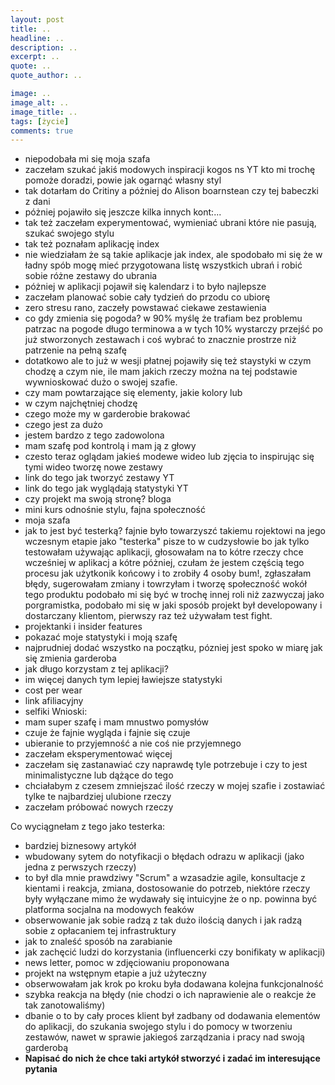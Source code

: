 ```yaml
---
layout: post
title: ..
headline: ..
description: ..
excerpt: ..
quote: ..
quote_author: ..

image: ..
image_alt: ..
image_title: ..
tags: [życie]
comments: true
---
```


- niepodobała mi się moja szafa
- zaczełam szukać jakiś modowych inspiracji kogos ns YT kto mi trochę pomoże doradzi, powie jak ogarnąć własny styl
- tak dotarłam do Critiny a póżniej do Alison boarnstean czy tej babeczki z dani
- póżniej pojawiło się jeszcze kilka innych kont:...
- tak też zaczełam experymentować, wymieniać ubrani które nie pasują, szukać swojego stylu
- tak też poznałam aplikację index
- nie wiedziałam że są takie aplikacje jak index, ale spodobało mi się że w ładny spób mogę mieć przygotowana listę wszystkich ubrań i robić sobie różne zestawy do ubrania
- póżniej w aplikacji pojawił się kalendarz i to było najlepsze 
- zaczełam planować sobie cały tydzień do przodu co ubiorę
- zero stresu rano, zaczeły powstawać ciekawe zestawienia
- co gdy zmienia się pogoda? w 90% myślę że trafiam bez problemu patrzac na pogode długo terminowa a w tych 10% wystarczy przejść po już stworzonych zestawach i coś wybrać to znacznie prostrze niż patrzenie na pełną szafę
- dotatkowo ale to już w wesji płatnej pojawiły się też staystyki w czym chodzę a czym nie, ile mam jakich rzeczy można na tej podstawie wywnioskować dużo o swojej szafie.
- czy mam powtarzające się elementy, jakie kolory lub
- w czym najchętniej chodzę
- czego może my w garderobie brakować
- czego jest za dużo
- jestem bardzo z tego zadowolona
- mam szafę pod kontrolą i mam ją z głowy
- czesto teraz oglądam jakieś modewe wideo lub zjęcia to inspirując się tymi wideo tworzę nowe zestawy
- link do tego jak tworzyć zestawy YT
- link do tego jak wyglądają statystyki YT
- czy projekt ma swoją stronę? bloga
- mini kurs odnośnie stylu, fajna społeczność
- moja szafa 
- jak to jest być testerką?
fajnie było towarzyszć takiemu rojektowi na jego wczesnym etapie jako "testerka" pisze to w cudzysłowie bo jak tylko testowałam używając aplikacji, głosowałam na to kótre rzeczy chce wcześniej w aplikacj a kótre póżniej, czułam że jestem częścią tego procesu jak użytkonik końcowy i to zrobiły 4 osoby bum!, zgłaszałam błędy, sugerowałam zmiany i towrzyłam i tworzę społeczność wokół tego produktu podobało mi się być w trochę innej roli niż zazwyczaj jako porgramistka, podobało mi się w jaki sposób projekt był developowany i dostarczany klientom, pierwszy raz też używałam test fight.
- projektanki i insider features
- pokazać moje statystyki i moją szafę
- najprudniej dodać wszystko na początku, pózniej jest spoko w miarę jak się zmienia garderoba
- jak długo korzystam z tej aplikacji?
- im więcej danych tym lepiej ławiejsze statystyki
- cost per wear
- link afiliacyjny
- selfiki
Wnioski:
- mam super szafę i mam mnustwo pomysłów
- czuje że fajnie wygląda i fajnie się czuje
- ubieranie to przyjemność a nie coś nie przyjemnego
- zaczełam eksperymentować więcej
- zaczełam się zastanawiać czy naprawdę tyle potrzebuje i czy to jest minimalistyczne lub dążące do tego
- chciałabym z czesem zmniejszać ilość rzeczy w mojej szafie i zostawiać tylke te najbardziej ulubione rzeczy
- zaczełam próbować nowych rzeczy


Co wyciągnełam z tego jako testerka:
- bardziej biznesowy artykół
- wbudowany sytem do notyfikacji o błędach odrazu w aplikacji (jako jedna z perwszych rzeczy)
- to był dla mnie prawdziwy "Scrum" a wzasadzie agile, konsultacje z kientami i reakcja, zmiana, dostosowanie do potrzeb, niektóre rzeczy były wyłączane mimo że wydawały się intuicyjne że o np. powinna być platforma socjalna na modowych feaków
- obserwowanie jak sobie radzą z tak dużo ilością danych i jak radzą sobie z opłacaniem tej infrastruktury
- jak to znaleść sposób na zarabianie
- jak zachęcić ludzi do korzystania (influencerki czy bonifikaty w aplikacji)
- news letter, pomoc w zdjęciowaniu proponowana
- projekt na wstępnym etapie a już użyteczny
- obserwowałam jak krok po kroku była dodawana kolejna funkcjonalność
- szybka reakcja na błędy (nie chodzi o ich naprawienie ale o reakcje że tak zanotowaliśmy)
- dbanie o to by cały proces klient był zadbany od dodawania elementów do aplikacji, do szukania swojego stylu i do pomocy w tworzeniu zestawów, nawet w sprawie jakiegoś zarządzania i pracy nad swoją garderobą
- **Napisać do nich że chce taki artykół stworzyć i zadać im interesujące pytania**